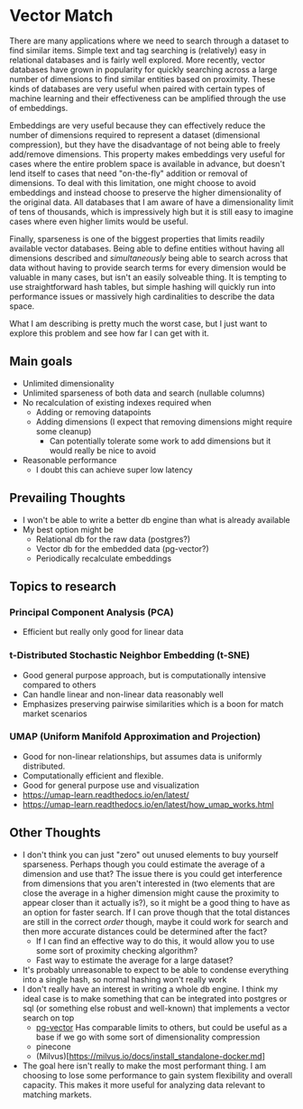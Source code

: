 # Vector Match

There are many applications where we need to search through a dataset to find similar items. Simple text and tag searching is (relatively) easy in relational databases and is fairly well explored. More recently, vector databases have grown in popularity for quickly searching across a large number of dimensions to find similar entities based on proximity. These kinds of databases are very useful when paired with certain types of machine learning and their effectiveness can be amplified through the use of embeddings.

Embeddings are very useful because they can effectively reduce the number of dimensions required to represent a dataset (dimensional compression), but they have the disadvantage of not being able to freely add/remove dimensions. This property makes embeddings very useful for cases where the entire problem space is available in advance, but doesn't lend itself to cases that need "on-the-fly" addition or removal of dimensions. To deal with this limitation, one might choose to avoid embeddings and instead choose to preserve the higher dimensionality of the original data. All databases that I am aware of have a dimensionality limit of tens of thousands, which is impressively high but it is still easy to imagine cases where even higher limits would be useful.

Finally, sparseness is one of the biggest properties that limits readily available vector databases. Being able to define entities without having all dimensions described and _simultaneously_ being able to search across that data without having to provide search terms for every dimension would be valuable in many cases, but isn't an easily solveable thing. It is tempting to use straightforward hash tables, but simple hashing will quickly run into performance issues or massively high cardinalities to describe the data space. 

What I am describing is pretty much the worst case, but I just want to explore this problem and see how far I can get with it. 

## Main goals
- Unlimited dimensionality
- Unlimited sparseness of both data and search (nullable columns)
- No recalculation of existing indexes required when
    - Adding or removing datapoints
    - Adding dimensions (I expect that removing dimensions might require some cleanup)
        - Can potentially tolerate some work to add dimensions but it would really be nice to avoid
- Reasonable performance
    - I doubt this can achieve super low latency
 
## Prevailing Thoughts
- I won't be able to write a better db engine than what is already available
- My best option might be
    - Relational db for the raw data (postgres?)
    - Vector db for the embedded data (pg-vector?)
    - Periodically recalculate embeddings
 


## Topics to research
### Principal Component Analysis (PCA)
- Efficient but really only good for linear data

### t-Distributed Stochastic Neighbor Embedding (t-SNE)
- Good general purpose approach, but is computationally intensive compared to others
- Can handle linear and non-linear data reasonably well
- Emphasizes preserving pairwise similarities which is a boon for match market scenarios
    
### UMAP (Uniform Manifold Approximation and Projection)
- Good for non-linear relationships, but assumes data is uniformly distributed.
- Computationally efficient and flexible.
- Good for general purpose use and visualization
- https://umap-learn.readthedocs.io/en/latest/
- https://umap-learn.readthedocs.io/en/latest/how_umap_works.html
 
## Other Thoughts
- I don't think you can just "zero" out unused elements to buy yourself sparseness. Perhaps though you could estimate the average of a dimension and use that? The issue there is you could get interference from dimensions that you aren't interested in (two elements that are close the average in a higher dimension might cause the proximity to appear closer than it actually is?), so it might be a good thing to have as an option for faster search. If I can prove though that the total distances are still in the correct _order_ though, maybe it could work for search and then more accurate distances could be determined after the fact?
    - If I can find an effective way to do this, it would allow you to use some sort of proximity checking algorithm?
    - Fast way to estimate the average for a large dataset?
- It's probably unreasonable to expect to be able to condense everything into a single hash, so normal hashing won't really work
- I don't really have an interest in writing a whole db engine. I think my ideal case is to make something that can be integrated into postgres or sql (or something else robust and well-known) that implements a vector search on top
    - [pg-vector](https://github.com/pgvector/pgvector/) Has comparable limits to others, but could be useful as a base if we go with some sort of dimensionality compression
    - pinecone
    - (Milvus)[https://milvus.io/docs/install_standalone-docker.md]
- The goal here isn't really to make the most performant thing. I am choosing to lose some performance to gain system flexibility and overall capacity. This makes it more useful for analyzing data relevant to matching markets.
  
